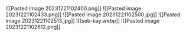 ![[Pasted image 20231221102400.png]]
![[Pasted image 20231221102433.png]]
![[Pasted image 20231221102500.jpg]]
![[Pasted image 20231221102513.jpg]]
![[seb-kay.webp]]
![[Pasted image 20231221102612.png]]
